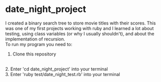 # date_night_project

I created a binary search tree to store movie titles with their scores.  This was one of my first projects working with ruby and I learned a lot about testing, using class variables (or why I usually shouldn't), and about the implementation of recursion.
<br>
To run my program you need to:
<br>
1. Clone this repository
<br>
2. Enter 'cd date_night_project' into your terminal
<br>
3. Enter 'ruby test/date_night_test.rb' into your terminal
<br>
